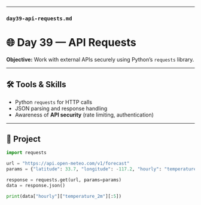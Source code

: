 
---

### `day39-api-requests.md`


# 🌐 Day 39 — API Requests

**Objective:** Work with external APIs securely using Python’s `requests` library.  

---

## 🛠️ Tools & Skills
- Python `requests` for HTTP calls  
- JSON parsing and response handling  
- Awareness of **API security** (rate limiting, authentication)  

---

## 🚀 Project

```python
import requests

url = "https://api.open-meteo.com/v1/forecast"
params = {"latitude": 33.7, "longitude": -117.2, "hourly": "temperature_2m"}

response = requests.get(url, params=params)
data = response.json()

print(data["hourly"]["temperature_2m"][:5])
```

